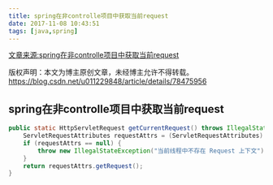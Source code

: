 ```yaml
---
title: spring在非controlle项目中获取当前request
date: 2017-11-08 10:43:51
tags: [java,spring]
---
```

[文章来源:spring在非controlle项目中获取当前request](http://blog.csdn.net/u011229848/article/details/78475956)


版权声明：本文为博主原创文章，未经博主允许不得转载。 https://blog.csdn.net/u011229848/article/details/78475956

## spring在非controlle项目中获取当前request
```java
public static HttpServletRequest getCurrentRequest() throws IllegalStateException {
    ServletRequestAttributes requestAttrs = (ServletRequestAttributes) RequestContextHolder.getRequestAttributes();
    if (requestAttrs == null) {
        throw new IllegalStateException("当前线程中不存在 Request 上下文");
    }
    return requestAttrs.getRequest();
}
```